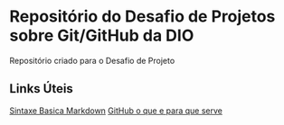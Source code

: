 # Repositório do Desafio de Projetos sobre Git/GitHub da DIO
Repositório criado para o Desafio de Projeto

## Links Úteis
[Sintaxe Basica Markdown](https://www.markdownguide.org/basic-syntax/)
[GitHub o que e para que serve](https://blog.geekhunter.com.br/github-o-que-e-como-usar/#:~:text=J%C3%A1%20o%20GitHub%2C%20lan%C3%A7ado%20em,armaz%C3%A9m%20de%20c%C3%B3digos%20na%20nuvem.)

